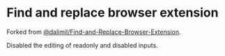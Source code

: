 # Find and replace browser extension

Forked from [@dalimil/Find-and-Replace-Browser-Extension](Dalimil/Find-and-Replace-Browser-Extension).

Disabled the editing of readonly and disabled inputs.
